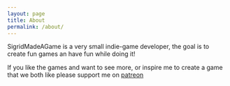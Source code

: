 ```yaml
---
layout: page
title: About
permalink: /about/
---
```


SigridMadeAGame is a very small indie-game developer, the goal is to create fun games an have fun while doing it!

If you like the games and want to see more, or inspire me to create a game that we both like please support me on [patreon](https://www.patreon.com/Iwanttocreategames)
